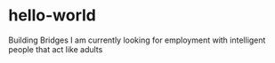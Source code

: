 # hello-world
Building Bridges
I am currently looking for employment with intelligent people that act like adults
